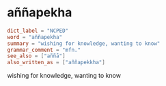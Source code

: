# aññapekha

``` toml
dict_label = "NCPED"
word = "aññapekha"
summary = "wishing for knowledge, wanting to know"
grammar_comment = "mfn."
see_also = ["aññā"]
also_written_as = ["aññapekkha"]
```

wishing for knowledge, wanting to know

